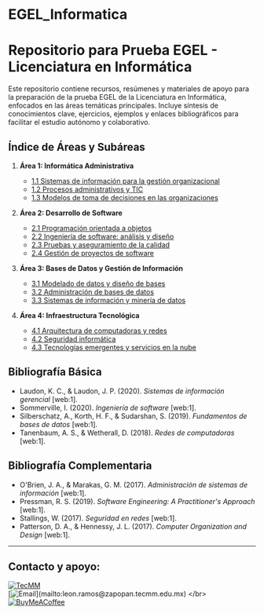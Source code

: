 # EGEL_Informatica
# Repositorio para Prueba EGEL - Licenciatura en Informática

Este repositorio contiene recursos, resúmenes y materiales de apoyo para la preparación de la prueba EGEL de la Licenciatura en Informática, enfocados en las áreas temáticas principales. Incluye síntesis de conocimientos clave, ejercicios, ejemplos y enlaces bibliográficos para facilitar el estudio autónomo y colaborativo.

## Índice de Áreas y Subáreas

1. **Área 1: Informática Administrativa**
   - [1.1 Sistemas de información para la gestión organizacional](area1-1.md)
   - [1.2 Procesos administrativos y TIC](area1-2.md)
   - [1.3 Modelos de toma de decisiones en las organizaciones](area1-3.md)

2. **Área 2: Desarrollo de Software**
   - [2.1 Programación orientada a objetos](area2-1.md)
   - [2.2 Ingeniería de software: análisis y diseño](area2-2.md)
   - [2.3 Pruebas y aseguramiento de la calidad](area2-3.md)
   - [2.4 Gestión de proyectos de software](area2-4.md)

3. **Área 3: Bases de Datos y Gestión de Información**
   - [3.1 Modelado de datos y diseño de bases](area3-1.md)
   - [3.2 Administración de bases de datos](area3-2.md)
   - [3.3 Sistemas de información y minería de datos](area3-3.md)

4. **Área 4: Infraestructura Tecnológica**
   - [4.1 Arquitectura de computadoras y redes](area4-1.md)
   - [4.2 Seguridad informática](area4-2.md)
   - [4.3 Tecnologías emergentes y servicios en la nube](area4-3.md)

## Bibliografía Básica

- Laudon, K. C., & Laudon, J. P. (2020). *Sistemas de información gerencial* [web:1].
- Sommerville, I. (2020). *Ingeniería de software* [web:1].
- Silberschatz, A., Korth, H. F., & Sudarshan, S. (2019). *Fundamentos de bases de datos* [web:1].
- Tanenbaum, A. S., & Wetherall, D. (2018). *Redes de computadoras* [web:1].

## Bibliografía Complementaria

- O'Brien, J. A., & Marakas, G. M. (2017). *Administración de sistemas de información* [web:1].
- Pressman, R. S. (2019). *Software Engineering: A Practitioner's Approach* [web:1].
- Stallings, W. (2017). *Seguridad en redes* [web:1].
- Patterson, D. A., & Hennessy, J. L. (2017). *Computer Organization and Design* [web:1].
---

## Contacto y apoyo:

[![TecMM](https://img.shields.io/badge/TecMM-zapopan-0D3692?style=for-the-badge&logo=university&logoColor=white&labelColor=101010)](https://www.tecmm.edu.mx/)
</br>
[![Email](https://img.shields.io/badge/leon.ramos@zapopan.tecmm.edu.mx-email_institucional_(respuesta_lenta)-D14836?style=for-the-badge&logo=gmail&logoColor=white&labelColor=101010)](mailto:leon.ramos@zapopan.tecmm.edu.mx)
</br>
[![BuyMeACoffee](https://img.shields.io/badge/Buy_Me_A_Coffee-apoya_mi_trabajo-FFDD00?style=for-the-badge&logo=buy-me-a-coffee&logoColor=white&labelColor=101010)](https://paypal.me/cdci?locale.x=es_XC&country.x=MX)
